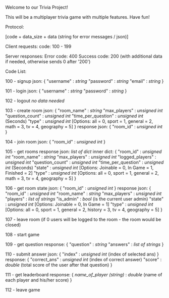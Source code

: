 Welcome to our Trivia Project!

This will be a multiplayer trivia game with multiple features.
Have fun!

Protocol:

[code + data_size + data (string for error messages / json)]

Client requests: 
code: 100 - 199

Server responses:
Error code: 400
Success code: 200 (with additional data if needed, otherwise sends 0 after '200')


Code List:

100 - signup 
json:
{
	"username" : *string*
	"password" : *string*
	"email" : *string*
}	

101 - login
json:
{
	"username" : *string*
	"password" : *string*
}

102 - logout
*no data needed*

103 - create room
json:
{
	"room_name" : *string*
	"max_players" : *unsigned int*
	"question_count" : *unsigned int*
	"time_per_question" : *unsigned int* (Seconds)
	"type" : *unsigned int* [Options: all = 0, sport = 1, general = 2, math = 3, tv = 4, geography = 5]
}
response json:
{
	"room_id" : *unsigned int*
}

104 - join room
json:
{
	"room_id" : *unsigned int*
}

105 - get rooms
response json:
*list of dict*
inner dict:
{
	"room_id" : *unsigned int*
	"room_name" : *string*
	"max_players" : *unsigned int*
	"logged_players" : *unsigned int*
	"question_count" : *unsigned int*
	"time_per_question" : *unsigned int* (Seconds)
	"state" : *unsigned int* [Options: Joinable = 0, In Game = 1, Finished = 2]
	"type" : *unsigned int* [Options: all = 0, sport = 1, general = 2, math = 3, tv = 4, geography = 5]
}

106 - get room state
json:
{
	"room_id" : *unsigned int*
}
response json:
{
	"room_id" : *unsigned int*
	"room_name" : *string*
	"max_players" : *unsigned int*
	"players" : *list of strings*
	"is_admin" : *bool* (is the current user admin)
	"state" : *unsigned int* [Options: Joinable = 0, In Game = 1]
	"type" : *unsigned int* [Options: all = 0, sport = 1, general = 2, history = 3, tv = 4, geography = 5]
}

107 - leave room (if 0 users will be logged to the room - the room would be closed)

108 - start game

109 - get question
response:
{
    "question" : *string*
    "answers" : *list of strings*
}

110 - submit answer
json:
{
    "index" : *unsigned int* (index of selected ans)
}
response:
{
    "correct_ans" : *unsigned int* (index of correct answer)
	"score" : *double* (total score of the user after that question)
}

111 - get leaderboard
response:
{
	*name_of_player (string)* : *double* (name of each player and his/her score)
}

112 - leave game




















